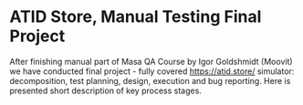 # ATID Store, Manual Testing Final Project

After finishing manual part of Masa QA Course by Igor Goldshmidt (Moovit) we have conducted final project - fully covered https://atid.store/ simulator: decomposition, test planning, design, execution and bug reporting. Here is presented short description of key process stages.
